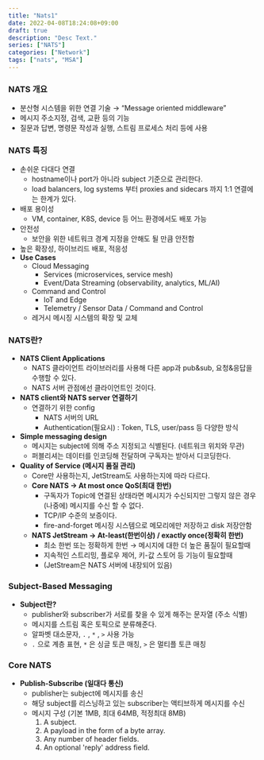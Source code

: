 ```yaml
---
title: "Nats1"
date: 2022-04-08T18:24:08+09:00
draft: true
description: "Desc Text."
series: ["NATS"]
categories: ["Network"]
tags: ["nats", "MSA"]
---
```


### NATS 개요

- 분산형 시스템을 위한 연결 기술 → “Message oriented middleware”
- 메시지 주소지정, 검색, 교환 등의 기능
- 질문과 답변, 명령문 작성과 실행, 스트림 프로세스 처리 등에 사용

### NATS 특징

- 손쉬운 다대다 연결
  - hostname이나 port가 아니라 subject 기준으로 관리한다.
  - load balancers, log systems 부터 proxies and sidecars 까지 1:1 연결에는 한계가 있다.
- 배포 용이성
  - VM, container, K8S, device 등 어느 환경에서도 배포 가능
- 안전성
  - 보안을 위한 네트워크 경계 지정을 안해도 될 만큼 안전함
- 높은 확장성, 하이브리드 배포, 적응성
- **Use Cases**
  - Cloud Messaging
    - Services (microservices, service mesh)
    - Event/Data Streaming (observability, analytics, ML/AI)
  - Command and Control
    - IoT and Edge
    - Telemetry / Sensor Data / Command and Control
  - 레거시 메시징 시스템의 확장 및 교체

### NATS란?

- **NATS Client Applications**
  - NATS 클라이언트 라이브러리를 사용해 다른 app과 pub&sub, 요청&응답을 수행할 수 있다.
  - NATS 서버 관점에선 클라이언트인 것이다.
- **NATS client와 NATS server 연결하기**
  - 연결하기 위한 config
    - NATS 서버의 URL
    - Authentication(필요시) : Token, TLS, user/pass 등 다양한 방식
- **Simple messaging design**
  - 메시지는 subject에 의해 주소 지정되고 식별된다. (네트워크 위치와 무관)
  - 퍼블리셔는 데이터를 인코딩해 전달하며 구독자는 받아서 디코딩한다.
- **Quality of Service (메시지 품질 관리)**
  - Core만 사용하는지, JetStream도 사용하는지에 따라 다르다.
  - **Core NATS → At most once QoS(최대 한번)**
    - 구독자가 Topic에 연결된 상태라면 메시지가 수신되지만 그렇지 않은 경우 (나중에) 메시지를 수신 할 수 없다.
    - TCP/IP 수준의 보증이다.
    - fire-and-forget 메시징 시스템으로 메모리에만 저장하고 disk 저장안함
  - **NATS JetStream → At-least(한번이상) / exactly once(정확히 한번)**
    - 최소 한번 또는 정확하게 한번 → 메시지에 대한 더 높은 품질이 필요할때
    - 지속적인 스트리밍, 플로우 제어, 키-값 스토어 등 기능이 필요할때
    - (JetStream은 NATS 서버에 내장되어 있음)

### Subject-Based Messaging

- **Subject란?**
  - publisher와 subscriber가 서로를 찾을 수 있게 해주는 문자열 (주소 식별)
  - 메시지를 스트림 혹은 토픽으로 분류해준다.
  - 알파벳 대소문자, `.` , `*` , `>` 사용 가능
  - `.` 으로 계층 표현, `*` 은 싱글 토큰 매칭, `>` 은 멀티플 토큰 매칭

### Core NATS

- **Publish-Subscribe (일대다 통신)**
  - publisher는 subject에 메시지를 송신
  - 해당 subject를 리스닝하고 있는 subscriber는 액티브하게 메시지를 수신
  - 메시지 구성 (기본 1MB, 최대 64MB, 적정최대 8MB)
    1. A subject.
    2. A payload in the form of a byte array.
    3. Any number of header fields.
    4. An optional 'reply' address field.

